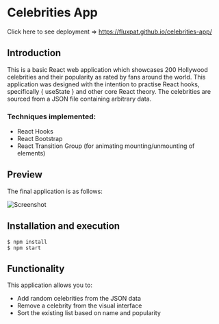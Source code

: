 # Celebrities App
Click here to see deployment => https://fluxpat.github.io/celebrities-app/

## Introduction

This is a basic React web application which showcases 200 Hollywood celebrities and their popularity as rated by fans around the world.
This application was designed with the intention to practise React hooks, specifically { useState } and other core React theory.
The celebrities are sourced from a JSON file containing arbitrary data.

### Techniques implemented:
* React Hooks
* React Bootstrap
* React Transition Group (for animating mounting/unmounting of elements)

## Preview

The final application is as follows:

![Screenshot](https://media.giphy.com/media/WSBcWDQGe40VdIOFR8/giphy.gif)

## Installation and execution

```
$ npm install
$ npm start
```

## Functionality

This application allows you to:
* Add random celebrities from the JSON data
* Remove a celebrity from the visual interface
* Sort the existing list based on name and popularity
